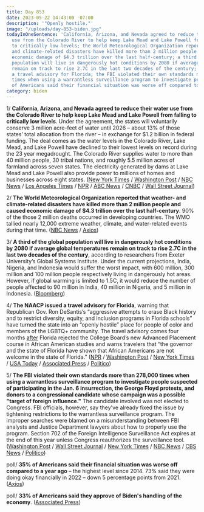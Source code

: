 ```yaml
---
title: Day 853
date: 2023-05-22 14:43:00 -07:00
description: '"Openly hostile."'
image: "/uploads/day-853-biden.jpg"
todayInOneSentence: 'California, Arizona, and Nevada agreed to reduce their water
  use from the Colorado River to help keep Lake Mead and Lake Powell from falling
  to critically low levels; the World Meteorological Organization reported that weather-
  and climate-related disasters have killed more than 2 million people and caused
  economic damage of $4.3 trillion over the last half-century; a third of the global
  population will live in dangerously hot conditions by 2080 if average global temperatures
  remain on track to rise 2.7C in the last two decades of the century; the NAACP issued
  a travel advisory for Florida; the FBI violated their own standards more than 278,000
  times when using a warrantless surveillance program to investigate people; and 35%
  of Americans said their financial situation was worse off compared to a year ago. '
category: biden
---
```


1/ **California, Arizona, and Nevada agreed to reduce their water use from the Colorado River to help keep Lake Mead and Lake Powell from falling to critically low levels**. Under the agreement, the states will voluntarily conserve 3 million acre-feet of water until 2026 – about 13% of those states’ total allocation from the river – in exchange for $1.2 billion in federal funding. The deal comes as the water levels in the Colorado River, Lake Mead, and Lake Powell have declined to their lowest levels on record during the 23 year megadrought.  The Colorado River supplies water to more than 40 million people, 30 tribal nations, and roughly 5.5 million acres of farmland across seven states. The electricity generated by dams at Lake Mead and Lake Powell also provide power to millions of homes and businesses across eight states. ([New York Times](https://www.nytimes.com/2023/05/22/climate/colorado-river-deal.html) / [Washington Post](https://www.washingtonpost.com/climate-environment/2023/05/22/colorado-river-water-conservation-deal-states/) / [NBC News](https://www.nbcnews.com/science/science-news/arizona-california-nevada-cut-water-usage-drought-hit-colorado-river-rcna85567) / [Los Angeles Times](https://www.latimes.com/environment/story/2023-05-22/seven-states-announce-colorado-river-water-deal-agreeing-on-water-cuts-for-three-years) / [NPR](https://www.npr.org/2023/05/22/1177511800/colorado-river-states-announce-breakthrough-water-sharing-deal) / [ABC News](https://abcnews.go.com/US/states-dependent-colorado-river-required-conserve-unprecedented-amount/story?id=99509575) / [CNBC](https://www.cnbc.com/2023/05/22/states-strike-deal-with-biden-to-conserve-colorado-river-water.html) / [Wall Street Journal](https://www.wsj.com/articles/western-states-reach-agreement-on-colorado-river-cuts-fc178c5c?mod=hp_lead_pos1))

2/ **The World Meteorological Organization reported that weather- and climate-related disasters have killed more than 2 million people and caused economic damage of $4.3 trillion over the last half-century**. 90% of the those 2 million deaths occurred in developing countries. The WMO tallied nearly 12,000 extreme weather, climate, and water-related events during that time. ([NBC News](https://www.nbcnews.com/science/environment/extreme-weather-killed-2-million-people-half-century-un-says-rcna85537) / [Axios](https://www.axios.com/2023/05/22/extreme-weather-climate-impact))

3/ **A third of the global population will live in dangerously hot conditions by 2080 if average global temperatures remain on track to rise 2.7C in the last two decades of the century**, according to researchers from Exeter University’s Global Systems Institute. Under the current projections, India, Nigeria, and Indonesia would suffer the worst impact, with 600 million, 300 million and 100 million people respectively living in dangerously hot areas. However, if global warming is limited to 1.5C, it would reduce the number of people affected to 90 million in India, 40 million in Nigeria, and 5 million in Indonesia. ([Bloomberg](https://www.bloomberg.com/news/articles/2023-05-22/one-in-three-people-will-live-in-dangerously-hot-areas-by-2080?srnd=premium&sref=MIBMEEoj))

4/ **The NAACP issued a travel advisory for Florida**, warning that Republican Gov. Ron DeSantis’s “aggressive attempts to erase Black history and to restrict diversity, equity, and inclusion programs in Florida schools” have turned the state into an “openly hostile” place for people of color and members of the LGBTQ\+ community. The travel advisory comes four months [after](https://whatthefuckjusthappenedtoday.com/2023/01/18/day-729/#3-florida-gov-ron-desantis-rejected) Florida rejected the College Board’s new Advanced Placement course in African American studies and warns travelers that “the governor and the state of Florida have shown that African Americans are not welcome in the state of Florida.” ([NPR](https://www.npr.org/2023/05/22/1177455149/civil-rights-groups-warn-tourists-about-traveling-to-florida) / [Washington Post](https://www.washingtonpost.com/nation/2023/05/22/naacp-travel-advisory-florida-desantis/) / [New York Times](https://www.nytimes.com/2023/05/21/us/naacp-florida-travel-advisory-desantis.html) / [USA Today](https://www.usatoday.com/story/news/politics/2023/05/21/desantis-policies-hostile-black-americans-naacp/70241514007/) / [Associated Press](https://apnews.com/article/florida-desantis-naacp-lulac-lgbtq-87a6ab23cab4204a95e2fee2e5d9f6ac) / [Politico](https://www.politico.com/news/2023/05/22/naacp-florida-travel-advisory-00098153))

5/ **The FBI violated their own standards more than 278,000 times when using a warrantless surveillance program to investigate people suspected of participating in the Jan. 6 insurrection, the George Floyd protests, and donors to a congressional candidate whose campaign was a possible "target of foreign influence."** The candidate involved was not elected to Congress. FBI officials, however, say they've already fixed the issue by tightening restrictions to the warrantless surveillance program. The improper searches were blamed on a misunderstanding between FBI analysts and Justice Department lawyers about how to properly use the program. Section 702 of the Foreign Intelligence Surveillance Act expires at the end of this year unless Congress reauthorizes the surveillance tool. ([Washington Post](https://www.washingtonpost.com/national-security/2023/05/19/fbi-digital-surveillance-misuse-jan6-blm/) / [Wall Street Journal](https://www.wsj.com/articles/fbi-improperly-searched-spy-database-for-information-on-americans-court-says-2f12bcd?mod=djemalertNEWS) / [New York Times](https://www.nytimes.com/2023/05/19/us/politics/fbi-violated-surveillance-program-rules.html) / [NBC News](https://www.nbcnews.com/politics/national-security/fbi-broke-rules-scouring-foreign-intel-jan-6-riot-court-says-rcna85339) / [CBS News](https://www.cbsnews.com/news/former-fbi-agent-arrested-on-jan-6-charges/) / [Politico](https://www.politico.com/news/2023/05/19/fbi-surveillance-black-lives-matter-protesters-00097924))

poll/ **35% of Americans said their financial situation was worse off compared to a year ago** – the highest level since 2014. 73% said they were doing okay financially in 2022 – down 5 percentage points from 2021. ([Axios](https://www.axios.com/newsletters/axios-macro-7a8831f4-27ff-4102-bcd8-8966de80c8ea.html?stream=business))

poll/ **33% of Americans said they approve of Biden's handling of the economy**. ([Associated Press](https://apnews.com/article/ap-norc-poll-biden-approval-economy-guns-333ac2ea6b288fa2c1e6eac5020f3555))
